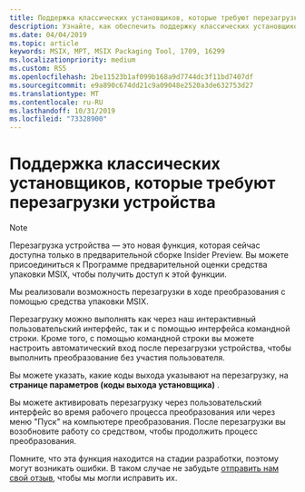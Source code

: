 ```yaml
---
title: Поддержка классических установщиков, которые требуют перезагрузки устройства
description: Узнайте, как обеспечить поддержку классических установщиков, которые требуют перезагрузки устройства.
ms.date: 04/04/2019
ms.topic: article
keywords: MSIX, MPT, MSIX Packaging Tool, 1709, 16299
ms.localizationpriority: medium
ms.custom: RS5
ms.openlocfilehash: 2be11523b1af099b168a9d7744dc3f11bd7407df
ms.sourcegitcommit: e9a890c674dd21c9a09048e2520a3de632753d27
ms.translationtype: MT
ms.contentlocale: ru-RU
ms.lasthandoff: 10/31/2019
ms.locfileid: "73328900"
---
```

# <a name="support-for-desktop-installers-that-require-device-restart"></a>Поддержка классических установщиков, которые требуют перезагрузки устройства

 > [!NOTE] 
 > Перезагрузка устройства — это новая функция, которая сейчас доступна только в предварительной сборке Insider Preview.
 > Вы можете присоединиться к Программе предварительной оценки средства упаковки MSIX, чтобы получить доступ к этой функции.

Мы реализовали возможность перезагрузки в ходе преобразования с помощью средства упаковки MSIX. 

Перезагрузку можно выполнять как через наш интерактивный пользовательский интерфейс, так и с помощью интерфейса командной строки. Кроме того, с помощью командной строки вы можете настроить автоматический вход после перезагрузки устройства, чтобы выполнить преобразование без участия пользователя. 

Вы можете указать, какие коды выхода указывают на перезагрузку, на **странице параметров (коды выхода установщика)** . 

Вы можете активировать перезагрузку через пользовательский интерфейс во время рабочего процесса преобразования или через меню &quot;Пуск&quot; на компьютере преобразования. После перезагрузки вы возобновите работу со средством, чтобы продолжить процесс преобразования.

Помните, что эта функция находится на стадии разработки, поэтому могут возникать ошибки. В таком случае не забудьте [отправить нам свой отзыв](https://docs.microsoft.com/windows/msix/packaging-tool/insider-program#share-your-feedback), чтобы мы могли исправить их.

